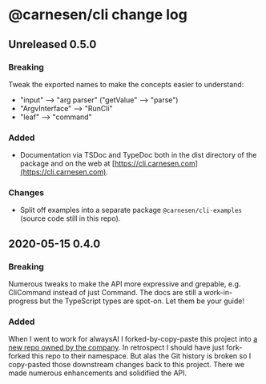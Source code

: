 # @carnesen/cli change log

## Unreleased 0.5.0

### Breaking
Tweak the exported names to make the concepts easier to understand:
- "input" --> "arg parser" ("getValue" --> "parse")
- "ArgvInterface" --> "RunCli"
- "leaf" --> "command"

### Added
- Documentation via TSDoc and TypeDoc both in the dist directory of the package and on the web at [https://cli.carnesen.com](https://cli.carnesen.com).

### Changes
- Split off examples into a separate package `@carnesen/cli-examples` (source code still in this repo).

## 2020-05-15 0.4.0

### Breaking
Numerous tweaks to make the API more expressive and grepable, e.g. CliCommand instead of just Command. The docs are still a work-in-progress but the TypeScript types are spot-on. Let them be your guide!

### Added
When I went to work for alwaysAI I forked-by-copy-paste this project into [a new repo owned by the company](https://github.com/alwaysai/alwayscli). In retrospect I should have just fork-forked this repo to their namespace. But alas the Git history is broken so I copy-pasted those downstream changes back to this project. There we made numerous enhancements and solidified the API.
